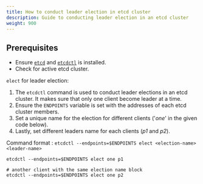 ```yaml
---
title: How to conduct leader election in etcd cluster
description: Guide to conducting leader election in an etcd cluster
weight: 900
---
```


## Prerequisites

- Ensure [`etcd`](https://etcd.io/docs/v3.5/install/) and [`etcdctl`](https://etcd.io/docs/v3.5/install/) is installed.
- Check for active etcd cluster.

`elect` for leader election:

1. The `etcdctl` command is used to conduct leader elections in an etcd cluster. It makes sure that only one client become leader at a time.
2. Ensure the `ENDPOINTS` variable is set with the addresses of each etcd cluster members.
3. Set a unique name for the election for different clients ('*one*' in the given code below).
4. Lastly, set different leaders name for each clients (*p1* and *p2*).


  Command format :
   `etcdctl --endpoints=$ENDPOINTS elect <election-name> <leader-name>`



```shell
etcdctl --endpoints=$ENDPOINTS elect one p1

# another client with the same election name block
etcdctl --endpoints=$ENDPOINTS elect one p2
